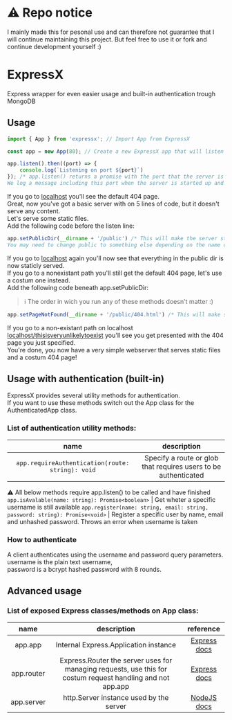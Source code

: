 # :warning: Repo notice
I mainly made this for pesonal use and can therefore not guarantee that I will continue maintaining this project. But feel free to use it or fork and continue development yourself :)

# ExpressX
Express wrapper for even easier usage and built-in authentication trough MongoDB
## Usage
```typescript
import { App } from 'expressx'; // Import App from ExpressX

const app = new App(80); // Create a new ExpressX app that will listen on port 80

app.listen().then((port) => {
    console.log(`Listening on port ${port}`)
}); /* app.listen() returns a promise with the port that the server is listening on
We log a message including this port when the server is started up and ready to recieve requests */
```
If you go to [localhost](http://localhost:80) you'll see the default 404 page. \
Great, now you've got a basic server with on 5 lines of code, but it doesn't serve any content. \
Let's serve some static files. \
Add the following code before the listen line:
```typescript
app.setPublicDir(__dirname + '/public') /* This will make the server staticly serve files in the given directory.
You may need to change public to something else depending on the name of your directory */
```
If you go to [localhost](http://localhost:80) again you'll now see that everything in the public dir is now staticly served. \
If you go to a nonexistant path you'll still get the default 404 page, let's use a costum one instead. \
Add the following code beneath app.setPublicDir:
> :information_source: The order in wich you run any of these methods doesn't matter :)
```typescript
app.setPageNotFound(__dirname + '/public/404.html') /* This will make sure the server serves this file as the 404 page */
```
If you go to a non-existant path on localhost [localhost/thisisveryunlikelytoexist](http://localhost:80/thisisveryunlikelytoexist) you'll see you get presented with the 404 page you just specified. \
You're done, you now have a very simple webserver that serves static files and a costum 404 page!
## Usage with authentication (built-in)
ExpressX provides several utility methods for authentication. \
If you want to use these methods switch out the App class for the AuthenticatedApp class.
### List of authentication utility methods:
name | description
:---: | :---:
`app.requireAuthentication(route: string): void` | Specify a route or glob that requires users to be authenticated
:warning: All below methods require app.listen() to be called and have finished
`app.isAvalable(name: string): Promise<boolean>` | Get wheter a specific username is still available
`app.register(name: string, email: string, password: string): Promise<void>` | Register a specific user by name, email and unhashed password. Throws an error when username is taken
### How to authenticate
A client authenticates using the username and password query parameters. \
username is the plain text username, \
password is a bcrypt hashed password with 8 rounds.
## Advanced usage
### List of exposed Express classes/methods on App class:
name | description | reference
:---: | :---: | :---:
app.app | Internal Express.Application instance | [Express docs](https://expressjs.com/en/4x/api.html#app)
app.router | Express.Router the server uses for managing requests, use this for costum request handling and not app.app | [Express docs](https://expressjs.com/en/4x/api.html#router)
app.server | http.Server instance used by the server | [NodeJS docs](https://nodejs.org/api/http.html#http_class_http_server)